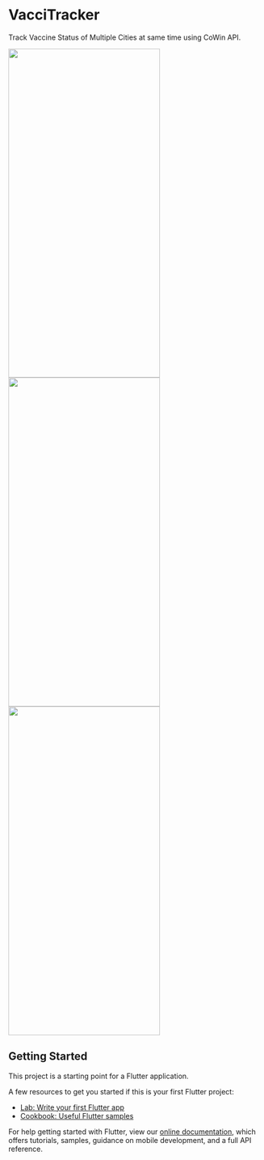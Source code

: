 # VacciTracker

Track Vaccine Status of Multiple Cities at same time using CoWin API.

<img src="https://user-images.githubusercontent.com/17604957/130891616-ebd14f33-b20d-4f4f-b5e9-b4e89edd48b1.jpeg" width="300" height="650">
<img src="https://user-images.githubusercontent.com/17604957/130891628-9569d213-c1d2-4a4e-8857-c42bb27f337d.jpeg" width="300" height="650">
<img src="https://user-images.githubusercontent.com/17604957/130891633-9ad77ff7-e6ea-428f-ac27-60ffa6efef63.jpeg" width="300" height="650">

## Getting Started

This project is a starting point for a Flutter application.

A few resources to get you started if this is your first Flutter project:

- [Lab: Write your first Flutter app](https://flutter.dev/docs/get-started/codelab)
- [Cookbook: Useful Flutter samples](https://flutter.dev/docs/cookbook)

For help getting started with Flutter, view our
[online documentation](https://flutter.dev/docs), which offers tutorials,
samples, guidance on mobile development, and a full API reference.
